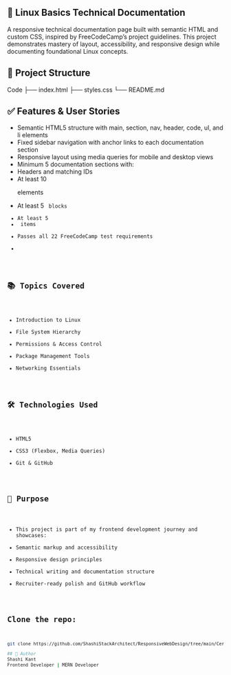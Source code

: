 ## 📘 Linux Basics Technical Documentation
A responsive technical documentation page built with semantic HTML and custom CSS, inspired by FreeCodeCamp’s project guidelines. This project demonstrates mastery of layout, accessibility, and responsive design while documenting foundational Linux concepts.

## 📂 Project Structure
Code
├── index.html
├── styles.css
└── README.md

## ✅ Features & User Stories
- Semantic HTML5 structure with main, section, nav, header, code, ul, and li elements
- Fixed sidebar navigation with anchor links to each documentation section
- Responsive layout using media queries for mobile and desktop views
- Minimum 5 documentation sections with:
- Headers and matching IDs
- At least 10 <p> elements
- At least 5 <code> blocks
- At least 5 <li> items
- Passes all 22 FreeCodeCamp test requirements
- 
## 📚 Topics Covered
- Introduction to Linux
- File System Hierarchy
- Permissions & Access Control
- Package Management Tools
- Networking Essentials

## 🛠️ Technologies Used
- HTML5
- CSS3 (Flexbox, Media Queries)
- Git & GitHub

## 🎯 Purpose
- This project is part of my frontend development journey and showcases:
- Semantic markup and accessibility
- Responsive design principles
- Technical writing and documentation structure
- Recruiter-ready polish and GitHub workflow

## Clone the repo:
```bash
git clone https://github.com/ShashiStackArchitect/ResponsiveWebDesign/tree/main/CertificationProjects/TechnicalDocumentationPage

## 🧠 Author
Shashi Kant
Frontend Developer | MERN Developer
